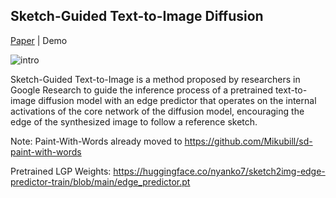 ## Sketch-Guided Text-to-Image Diffusion 

[Paper](https://sketch-guided-diffusion.github.io/files/sketch-guided-preprint.pdf) | Demo

![intro](https://sketch-guided-diffusion.github.io/files/scheme_inference.jpg)

Sketch-Guided Text-to-Image is a method proposed by researchers in Google Research to guide the inference process of a pretrained text-to-image diffusion model with an edge predictor that operates on the internal activations of the core network of the diffusion model, encouraging the edge of the synthesized image to follow a reference sketch.

Note: Paint-With-Words already moved to https://github.com/Mikubill/sd-paint-with-words

Pretrained LGP Weights: https://huggingface.co/nyanko7/sketch2img-edge-predictor-train/blob/main/edge_predictor.pt
